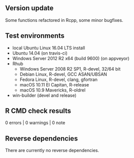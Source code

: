 ## Version update
Some functions refactored in Rcpp, some minor bugfixes.

## Test environments

* local Ubuntu Linux 16.04 LTS install
* Ubuntu 14.04 (on travis-ci)
* Windows Server 2012 R2 x64 (build 9600) (on appveyor)
* Rhub
  * Windows Server 2008 R2 SP1, R-devel, 32/64 bit
  * Debian Linux, R-devel, GCC ASAN/UBSAN
  * Fedora Linux, R-devel, clang, gfortran
  * macOS 10.11 El Capitan, R-release
  * macOS 10.9 Mavericks, R-oldrel
* win-builder (devel and release)

## R CMD check results

0 errors | 0 warnings | 0 note

## Reverse dependencies

There are currently no reverse dependencies.
